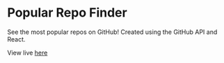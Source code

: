 # Popular Repo Finder

See the most popular repos on GitHub! Created using the GitHub API and React.

View live [here](https://chrislrogers.github.io/github-repos-react/)